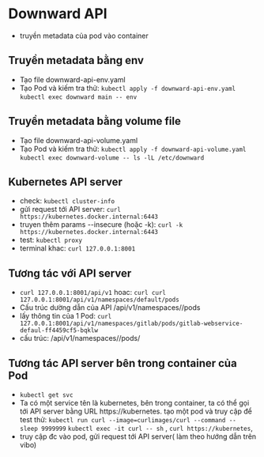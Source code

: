 # Downward API
+ truyền metadata của pod vào container

## Truyền metadata bằng env
+ Tạo file  downward-api-env.yaml
+ Tạo Pod và kiếm tra thử:
```kubectl apply -f downward-api-env.yaml```
```kubectl exec downward main -- env```

## Truyền metadata bằng volume file
+ Tạo file downward-api-volume.yaml
+ Tạo Pod và kiếm tra thử:
```kubectl apply -f downward-api-volume.yaml```
```kubectl exec downward-volume -- ls -lL /etc/downward```

## Kubernetes API server
+ check: ```kubectl cluster-info```
+ gửi request tới API server: ```curl https://kubernetes.docker.internal:6443```
+ truyen thêm params --insecure (hoặc -k): ```curl -k https://kubernetes.docker.internal:6443```
+ test: ```kubectl proxy```
+ terminal khac: ```curl 127.0.0.1:8001```

## Tương tác với API server
+  ```curl 127.0.0.1:8001/api/v1```
hoac: ```curl curl 127.0.0.1:8001/api/v1/namespaces/default/pods```
+ Cấu trúc dường dẫn của API <api-server-url>/api/v1/namespaces/<namespace-name>/pods
+ lấy thông tin của 1 Pod: ```curl 127.0.0.1:8001/api/v1/namespaces/gitlab/pods/gitlab-webservice-defaul-ff4459cf5-bqklw```
+  cấu trúc: <api-server-url>/api/v1/namespaces/<namespace-name>/pods/<pod-name>

## Tương tác API server bên trong container của Pod
+ ```kubectl get svc```
+ Ta có một service tên là kubernetes, bên trong container, ta có thể gọi tới API server bằng URL https://kubernetes. tạo một pod và truy cập để test thử: ```kubectl run curl --image=curlimages/curl --command -- sleep 9999999```
```kubectl exec -it curl -- sh``` , ```curl https://kubernetes```, 
+ truy cập đc vào pod, gửi request tới API server( làm theo hướng dẫn trên vibo)



